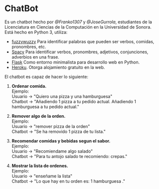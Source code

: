 # ChatBot 
Es un chatbot hecho por *@Franko1307* y *@JoseGurrola*, estudiantes de la Licenciatura en Ciencias de la Computación en la Universidad de Sonora.
Está hecho en Python 3, utiliza: 
* [fuzzywuzzy](https://github.com/seatgeek/fuzzywuzzy) Para identificar palabras que pueden ser verbos, comidas, pronombres, etc.
* [Spacy](https://spacy.io/) Para identificar verbos, pronombres, adjetivos, conjunciones, adverbios en una frase.
* [Flask](http://flask.pocoo.org/)  Como entorno minimalista para desarrollo web en Python.
* [Heroku](https://www.heroku.com/). Otorga alojamiento gratuito en la web. 

El chatbot es capaz de hacer lo siguiente:<br>
1. **Ordenar comida.**<br>
  Ejemplo:<br>
  Usuario -> "Quiero una pizza y una hamburguesa"<br>
  Chatbot -> "Añadiendo 1  pizza a tu pedido actual. Añadiendo 1  hamburguesa a tu pedido actual."<br>
  
2. **Remover algo de la orden.**<br>
  Ejemplo:<br>
  Usuario -> "remover pizza de la orden"<br>
  Chatbot -> "Se ha removido 1 pizza  de tu lista."<br>
  
3. **Recomendar comidas y bebidas segun el sabor.**<br>
  Ejemplo:<br>
  Usuario -> "Recomiendame algo salado"<br>
  Chatbot -> "Para tu antojo salado te recomiendo: crepas."<br>
  
4. **Mostrar la lista de ordenes.**<br>
  Ejemplo:<br>
  Usuario -> "enseñame la lista"<br>
  Chatbot -> "Lo que hay en tu orden es: 1 hamburguesa ."<br>

